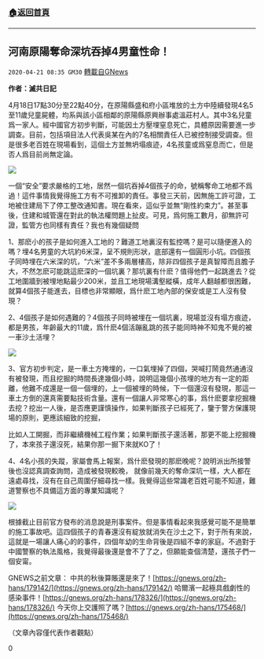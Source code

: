 ###  [:house:返回首頁](https://github.com/ourhimalayas/txt)
---

## 河南原陽奪命深坑吞掉4男童性命！
`2020-04-21 08:35 GM30` [轉載自GNews](https://gnews.org/zh-hant/180240/)

**作者：滅共日記**

4月18日17點30分至22點40分，在原陽縣盛和府小區堆放的土方中陸續發現4名5至11歲兒童屍體，均系與該小區相鄰的原陽縣原興辦事處溫莊村人。其中3名兒童爲一家人。經中國官方初步判斷，可能因土方壓埋窒息死亡，具體原因需要進一步調查。目前，包括項目法人代表吳某在內的7名相關責任人已被控制接受調查。但是很多老百姓在現場看到，這個土方並無坍塌痕迹，4名孩童或爲窒息而亡，但是否人爲目前尚無定論。

![](https://s3.amazonaws.com/gnews-media-offload/wp-content/uploads/2020/04/21083308/1-189.jpg)

一個“安全”要求嚴格的工地，居然一個坑吞掉4個孩子的命，號稱奪命工地都不爲過！這件事情我覺得施工方有不可推卸的責任。事發三天前，因無施工許可證，工地被住建局下了停工整改通知書。現在看來，這似乎並無“剛性約束力”。甚至事後，住建和城管還在對此的執法權問題上扯皮。可見，爲何施工數月，卻無許可證，監管方也同樣有責任？我也有幾個疑問

1、那麽小的孩子是如何進入工地的？難道工地裏沒有監控嗎？是可以隨便進入的嗎？埋4名男童的大坑約6米深，呈不規則形狀，底部還有一個圓形小坑。四個孩子同時埋在六米深的坑，“六米”差不多兩層樓高，除非四個孩子是真智障而且膽子大，不然怎麽可能跳這麽深的一個坑裏？那坑裏有什麽？值得他們一起跳進去？從工地圍牆到被埋地點最少200米，並且工地現場溝壑縱橫，成年人翻越都很困難，就算4個孩子能進去，目標也非常顯眼，爲什麽工地內部的保安或是工人沒有發現？

2、4個孩子是如何遇難的？4個孩子同時被埋在一個坑裏，現場並沒有塌方痕迹，都是男孩，年齡最大的11歲，爲什麽4個活蹦亂跳的孩子能同時神不知鬼不覺的被一車沙土活埋？

![](https://s3.amazonaws.com/gnews-media-offload/wp-content/uploads/2020/04/21083351/2-135.jpg)

3、官方初步判定，是一車土方掩埋的，一口氣埋掉了四個，哭喊打鬧竟然通通沒有被發現，而且挖掘的時間長達幾個小時，說明這幾個小孩埋的地方有一定的距離，他難不成還是一個一個埋的，上一個被埋的時候，下一個還沒有發現，那這一車土方倒的還真需要點技術含量。還有一個讓人非常寒心的事，爲什麽要拿挖掘機去挖？挖出一人後，是否應更謹慎操作，如果判斷孩子已經死了，鑒于警方保護現場的原則，更應該細致的挖掘，

比如人工開掘，而非繼續機械工程作業；如果判斷孩子還活著，那更不能上挖掘機了，本來孩子還沒死，結果你那一掘下來就KO了！

4、4名小孩的失蹤，家屬會馬上報案，爲什麽發現的那麽晚呢？說明派出所接警後也沒認真調查詢問，造成被發現較晚， 就像前幾天的奪命深坑一樣，大人都在遠處尋找，沒有在自己周圍仔細尋找一樣。我覺得這些常識老百姓可能不知道，難道警察也不具備這方面的專業知識呢？

![](https://s3.amazonaws.com/gnews-media-offload/wp-content/uploads/2020/04/21083422/3-114.jpg)

根據截止目前官方發布的消息說是刑事案件。但是事情看起來我感覺可能不是簡單的施工事故吧。這四個孩子的青春還沒有綻放就消失在沙土之下，對于所有來說，這就是一場讓人痛心的的事件，四個年幼的生命背後是四組不幸的家庭。不過對于中國警察的執法風格，我覺得最後還是會不了了之，但願能查個清楚，還孩子們一個安甯。

GNEWS之前文章：
中共的秋後算賬還是來了！[https://gnews.org/zh-hans/179142/](https://gnews.org/zh-hans/179142/)
哈爾濱一起極具戲劇性的感染事件！[https://gnews.org/zh-hans/178326/](https://gnews.org/zh-hans/178326/)
今天你上交護照了嗎？[https://gnews.org/zh-hans/175468/](https://gnews.org/zh-hans/175468/)

（文章內容僅代表作者觀點）

0
